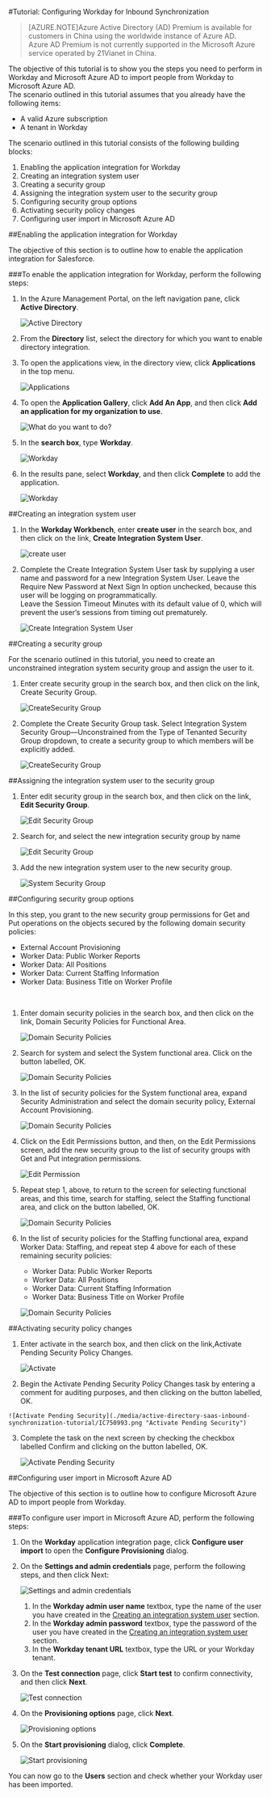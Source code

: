 <properties 
    pageTitle="Tutorial: Configuring Workday for Inbound Synchronization | Microsoft Azure" 
    description="Learn how to use Inbound Synchronization with Azure Active Directory to enable single sign-on, automated provisioning, and more!" 
    services="active-directory" 
    authors="markusvi"  
    documentationCenter="na" 
    manager="stevenpo"/>
<tags 
    ms.service="active-directory" 
    ms.devlang="na" 
    ms.topic="article" 
    ms.tgt_pltfrm="na" 
    ms.workload="identity" 
    ms.date="10/22/2015" 
    ms.author="markvi" />

#Tutorial: Configuring Workday for Inbound Synchronization
>[AZURE.NOTE]Azure Active Directory (AD) Premium is available for customers in China using the worldwide instance of Azure AD.    
Azure AD Premium is not currently supported in the Microsoft Azure service operated by 21Vianet in China.    

The objective of this tutorial is to show you the steps you need to perform in Workday and Microsoft Azure AD to import people from Workday to Microsoft Azure AD.    
 The scenario outlined in this tutorial assumes that you already have the following items:  

-   A valid Azure subscription  
-   A tenant in Workday  

The scenario outlined in this tutorial consists of the following building blocks:  

1.  Enabling the application integration for Workday  
2.  Creating an integration system user  
3.  Creating a security group  
4.  Assigning the integration system user to the security group  
5.  Configuring security group options  
6.  Activating security policy changes  
7.  Configuring user import in Microsoft Azure AD  

##Enabling the application integration for Workday

The objective of this section is to outline how to enable the application integration for Salesforce.    

###To enable the application integration for Workday, perform the following steps:

1.  In the Azure Management Portal, on the left navigation pane, click **Active Directory**.    

    ![Active Directory](./media/active-directory-saas-inbound-synchronization-tutorial/IC700993.png "Active Directory")  

2.  From the **Directory** list, select the directory for which you want to enable directory integration.    

3.  To open the applications view, in the directory view, click **Applications** in the top menu.    

    ![Applications](./media/active-directory-saas-inbound-synchronization-tutorial/IC700994.png "Applications")  

4.  To open the **Application Gallery**, click **Add An App**, and then click **Add an application for my organization to use**.    

    ![What do you want to do?](./media/active-directory-saas-inbound-synchronization-tutorial/IC700995.png "What do you want to do?")  

5.  In the **search box**, type **Workday**.    

    ![Workday](./media/active-directory-saas-inbound-synchronization-tutorial/IC701021.png "Workday")  

6.  In the results pane, select **Workday**, and then click **Complete** to add the application.    

    ![Workday](./media/active-directory-saas-inbound-synchronization-tutorial/IC701022.png "Workday")  

##Creating an integration system user

1.  In the **Workday Workbench**, enter **create user** in the search box, and then click on the link, **Create Integration System User**.     

    ![create user](./media/active-directory-saas-inbound-synchronization-tutorial/IC750979.png "create user")  

2.  Complete the Create Integration System User task by supplying a user name and password for a new Integration System User.  Leave the Require New Password at Next Sign In option unchecked, because this user will be logging on programmatically.    
    Leave the Session Timeout Minutes with its default value of 0, which will prevent the user’s sessions from timing out prematurely.    

    ![Create Integration System User](./media/active-directory-saas-inbound-synchronization-tutorial/IC750980.png "Create Integration System User")  

##Creating a security group

For the scenario outlined in this tutorial, you need to create an unconstrained integration system security group and assign the user to it.    

1.  Enter create security group in the search box, and then click on the link, Create Security Group.     

    ![CreateSecurity Group](./media/active-directory-saas-inbound-synchronization-tutorial/IC750981.png "CreateSecurity Group")  

2.  Complete the Create Security Group task.  Select Integration System Security Group—Unconstrained from the Type of Tenanted Security Group dropdown, to create a security group to which members will be explicitly added.     

    ![CreateSecurity Group](./media/active-directory-saas-inbound-synchronization-tutorial/IC750982.png "CreateSecurity Group")  

##Assigning the integration system user to the security group

1.  Enter edit security group in the search box, and then click on the link,  **Edit Security Group**.     

    ![Edit Security Group](./media/active-directory-saas-inbound-synchronization-tutorial/IC750983.png "Edit Security Group")  

2.  Search for, and select the new integration security group by name    

    ![Edit Security Group](./media/active-directory-saas-inbound-synchronization-tutorial/IC750984.png "Edit Security Group")  

3.  Add the new integration system user to the new security group.       

    ![System Security Group](./media/active-directory-saas-inbound-synchronization-tutorial/IC750985.png "System Security Group")  

##Configuring security group options

In this step, you grant to the new security group permissions for Get and Put operations on the objects secured by the following domain security policies:  

-   External Account Provisioning  
-   Worker Data: Public Worker Reports  
-   Worker Data: All Positions  
-   Worker Data: Current Staffing Information  
-   Worker Data: Business Title on Worker Profile  

&nbsp;  

1.  Enter domain security policies in the search box, and then click on the link, Domain Security Policies for Functional Area.     

    ![Domain Security Policies](./media/active-directory-saas-inbound-synchronization-tutorial/IC750986.png "Domain Security Policies")  

2.  Search for system and select the System functional area.  Click on the button labelled, OK.     

    ![Domain Security Policies](./media/active-directory-saas-inbound-synchronization-tutorial/IC750987.png "Domain Security Policies")  

3.  In the list of security policies for the System functional area, expand Security Administration and select the domain security policy, External Account Provisioning.     

    ![Domain Security Policies](./media/active-directory-saas-inbound-synchronization-tutorial/IC750988.png "Domain Security Policies")  

4.  Click on the Edit Permissions button, and then, on the Edit Permissions screen, add the new security group to the list of security groups with Get and Put integration permissions.     

    ![Edit Permission](./media/active-directory-saas-inbound-synchronization-tutorial/IC750989.png "Edit Permission")  

5.  Repeat step 1, above, to return to the screen for selecting functional areas, and this time, search for staffing, select the Staffing functional area, and click on the button labelled, OK.    

    ![Domain Security Policies](./media/active-directory-saas-inbound-synchronization-tutorial/IC750990.png "Domain Security Policies")  

6.  In the list of security policies for the Staffing functional area, expand Worker Data: Staffing, and repeat step 4 above for each of these remaining security policies:    

    -   Worker Data: Public Worker Reports  
    -   Worker Data: All Positions  
    -   Worker Data: Current Staffing Information  
    -   Worker Data: Business Title on Worker Profile    

    ![Domain Security Policies](./media/active-directory-saas-inbound-synchronization-tutorial/IC750991.png "Domain Security Policies")  

##Activating security policy changes

1.  Enter activate in the search box, and then click on the link,Activate Pending Security Policy Changes.    

    ![Activate](./media/active-directory-saas-inbound-synchronization-tutorial/IC750992.png "Activate")  

2.   Begin the Activate Pending Security Policy Changes task by entering a comment for auditing purposes, and then clicking on the button labelled, OK.      

    ![Activate Pending Security](./media/active-directory-saas-inbound-synchronization-tutorial/IC750993.png "Activate Pending Security")  

3.  Complete the task on the next screen by checking the checkbox labelled Confirm and clicking on the button labelled, OK.     

    ![Activate Pending Security](./media/active-directory-saas-inbound-synchronization-tutorial/IC750994.png "Activate Pending Security")  

##Configuring user import in Microsoft Azure AD

The objective of this section is to outline how to configure Microsoft Azure AD to import people from Workday.    

###To configure user import in Microsoft Azure AD, perform the following steps:

1.  On the **Workday** application integration page, click **Configure user import** to open the **Configure Provisioning** dialog.    

2.  On the **Settings and admin credentials** page, perform the following steps, and then click Next:    

    ![Settings and admin credentials](./media/active-directory-saas-inbound-synchronization-tutorial/IC750995.png "Settings and admin credentials")    

    1.  In the **Workday admin user name** textbox, type the name of the user you have created in the [Creating an integration system user](https://msdn.microsoft.com/library/azure/Dn762434.aspx#BKMK_CreateUser) section.    
    2.  In the **Workday admin password** textbox, type the password of the user you have created in the [Creating an integration system user](https://msdn.microsoft.com/library/azure/Dn762434.aspx#BKMK_CreateUser) section.    
    3.  In the **Workday tenant URL** textbox, type the URL or your Workday tenant.    

3.  On the **Test connection** page, click **Start test** to confirm connectivity, and then click **Next**.    

    ![Test connection](./media/active-directory-saas-inbound-synchronization-tutorial/IC750996.png "Test connection")  

4.  On the **Provisioning options** page, click **Next**.    

    ![Provisioning options](./media/active-directory-saas-inbound-synchronization-tutorial/IC750997.png "Provisioning options")  

5.  On the **Start provisioning** dialog, click **Complete**.    

    ![Start provisioning](./media/active-directory-saas-inbound-synchronization-tutorial/IC750998.png "Start provisioning")  

You can now go to the **Users** section and check whether your Workday user has been imported.    




<!--HONumber=Mar16_HO4-->



